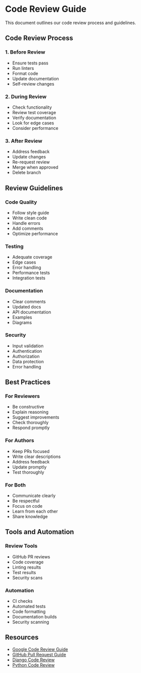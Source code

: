 # Code Review Guide

This document outlines our code review process and guidelines.

## Code Review Process

### 1. Before Review
- Ensure tests pass
- Run linters
- Format code
- Update documentation
- Self-review changes

### 2. During Review
- Check functionality
- Review test coverage
- Verify documentation
- Look for edge cases
- Consider performance

### 3. After Review
- Address feedback
- Update changes
- Re-request review
- Merge when approved
- Delete branch

## Review Guidelines

### Code Quality
- Follow style guide
- Write clean code
- Handle errors
- Add comments
- Optimize performance

### Testing
- Adequate coverage
- Edge cases
- Error handling
- Performance tests
- Integration tests

### Documentation
- Clear comments
- Updated docs
- API documentation
- Examples
- Diagrams

### Security
- Input validation
- Authentication
- Authorization
- Data protection
- Error handling

## Best Practices

### For Reviewers
- Be constructive
- Explain reasoning
- Suggest improvements
- Check thoroughly
- Respond promptly

### For Authors
- Keep PRs focused
- Write clear descriptions
- Address feedback
- Update promptly
- Test thoroughly

### For Both
- Communicate clearly
- Be respectful
- Focus on code
- Learn from each other
- Share knowledge

## Tools and Automation

### Review Tools
- GitHub PR reviews
- Code coverage
- Linting results
- Test results
- Security scans

### Automation
- CI checks
- Automated tests
- Code formatting
- Documentation builds
- Security scanning

## Resources

- [Google Code Review Guide](https://google.github.io/eng-practices/review/)
- [GitHub Pull Request Guide](https://docs.github.com/en/pull-requests)
- [Django Code Review](https://docs.djangoproject.com/en/stable/internals/contributing/writing-code/coding-style/)
- [Python Code Review](https://www.python.org/dev/peps/pep-0008/) 